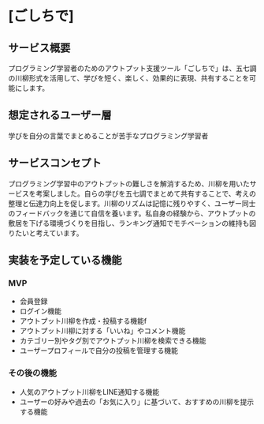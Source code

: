 # [ごしちで]

## サービス概要
プログラミング学習者のためのアウトプット支援ツール「ごしちで」は、五七調の川柳形式を活用して、学びを短く、楽しく、効果的に表現、共有することを可能にします。


## 想定されるユーザー層
学びを自分の言葉でまとめることが苦手なプログラミング学習者


## サービスコンセプト
プログラミング学習中のアウトプットの難しさを解消するため、川柳を用いたサービスを考案しました。自らの学びを五七調でまとめて共有することで、考えの整理と伝達力向上を促します。川柳のリズムは記憶に残りやすく、ユーザー同士のフィードバックを通じて自信を養います。私自身の経験から、アウトプットの敷居を下げる環境づくりを目指し、ランキング通知でモチベーションの維持も図りたいと考えています。



## 実装を予定している機能
### MVP
* 会員登録
* ログイン機能
* アウトプット川柳を作成・投稿する機能f
* アウトプット川柳に対する「いいね」やコメント機能
* カテゴリー別やタグ別でアウトプット川柳を検索できる機能
* ユーザープロフィールで自分の投稿を管理する機能


### その後の機能
* 人気のアウトプット川柳をLINE通知する機能
* ユーザーの好みや過去の「お気に入り」に基づいて、おすすめの川柳を提示する機能
